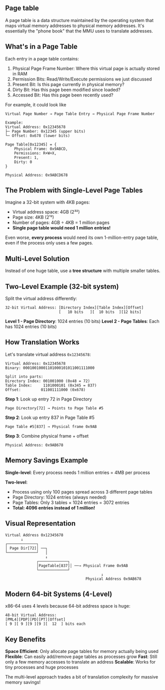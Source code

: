 ## Page table
A page table is a data structure maintained by the operating system that maps virtual memory addresses to physical memory addresses. It's essentially the "phone book" that the MMU uses to translate addresses.

## What's in a Page Table
Each entry in a page table contains:
1) Physical Page Frame Number: Where this virtual page is actually stored in RAM
2) Permission Bits: Read/Write/Execute permissions we just discussed
3) Present Bit: Is this page currently in physical memory?
4) Dirty Bit: Has this page been modified since loaded?
5) Accessed Bit: Has this page been recently used?

For example, it could look like
```
Virtual Page Number → Page Table Entry → Physical Page Frame Number

Example:
Virtual Address: 0x12345678
├─ Page Number: 0x12345 (upper bits)
└─ Offset: 0x678 (lower bits)

Page Table[0x12345] = {
    Physical Frame: 0x9ABCD,
    Permissions: R+W+X,
    Present: 1,
    Dirty: 0
}

Physical Address: 0x9ABCD678
```
## The Problem with Single-Level Page Tables

Imagine a 32-bit system with 4KB pages:
- Virtual address space: 4GB (2³²)
- Page size: 4KB (2¹²)
- Number of pages: 4GB ÷ 4KB = 1 million pages
- **Single page table would need 1 million entries!**

Even worse, **every process** would need its own 1-million-entry page table, even if the process only uses a few pages.

## Multi-Level Solution

Instead of one huge table, use a **tree structure** with multiple smaller tables.

## Two-Level Example (32-bit system)

Split the virtual address differently:
```
32-bit Virtual Address: [Directory Index][Table Index][Offset]
                        [   10 bits   ][  10 bits  ][12 bits]
```

**Level 1 - Page Directory**: 1024 entries (10 bits)
**Level 2 - Page Tables**: Each has 1024 entries (10 bits)

## How Translation Works

Let's translate virtual address `0x12345678`:

```
Virtual Address: 0x12345678
Binary: 00010010001101000101011001111000

Split into parts:
Directory Index: 001001000 (0x48 = 72)
Table Index:     1101000101 (0x345 = 837) 
Offset:         011001111000 (0x678)
```

**Step 1**: Look up entry 72 in Page Directory
```
Page Directory[72] → Points to Page Table #5
```

**Step 2**: Look up entry 837 in Page Table #5
```
Page Table #5[837] → Physical frame 0x9AB
```

**Step 3**: Combine physical frame + offset
```
Physical Address: 0x9AB678
```

## Memory Savings Example

**Single-level**: Every process needs 1 million entries = 4MB per process

**Two-level**: 
- Process using only 100 pages spread across 3 different page tables
- Page Directory: 1024 entries (always needed)
- Page Tables: Only 3 tables × 1024 entries = 3072 entries
- **Total: 4096 entries instead of 1 million!**

## Visual Representation

```
Virtual Address 0x12345678
       ↓
┌─────────────┐
│ Page Dir[72]│ ──┐
└─────────────┘   │
                  ↓
              ┌─────────────┐
              │PageTable[837]│ ──→ Physical Frame 0x9AB
              └─────────────┘
                                           ↓
                                    Physical Address 0x9AB678
```

## Modern 64-bit Systems (4-Level)

x86-64 uses 4 levels because 64-bit address space is huge:
```
48-bit Virtual Address:
[PML4][PDP][PD][PT][Offset]
[ 9 ][ 9 ][9 ][9 ][  12  ] bits each
```

## Key Benefits

**Space Efficient**: Only allocate page tables for memory actually being used
**Flexible**: Can easily add/remove page tables as processes grow
**Fast**: Still only a few memory accesses to translate an address
**Scalable**: Works for tiny processes and huge processes

The multi-level approach trades a bit of translation complexity for massive memory savings!
